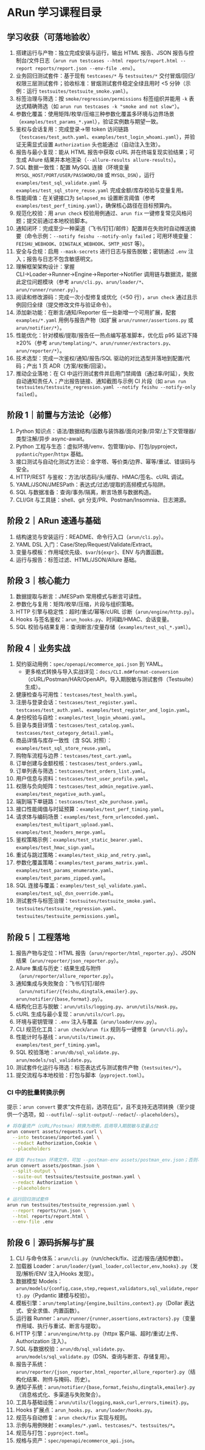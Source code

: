 # ARun 学习课程目录

## 学习收获（可落地验收）
1. 搭建运行与产物：独立完成安装与运行，输出 HTML 报告、JSON 报告与控制台/文件日志（`arun run testcases --html reports/report.html --report reports/report.json --env-file .env`）。
2. 业务回归测试套件：基于现有 `testcases/*` 与 `testsuites/*` 交付冒烟/回归/权限三层测试套件；验收标准：冒烟测试套件稳定全绿且用时 <5 分钟（示例：运行 `testsuites/testsuite_smoke.yaml`）。
3. 标签治理与筛选：按 `smoke/regression/permissions` 标签组织并能用 `-k` 表达式精确筛选（如 `arun run testcases -k "smoke and not slow"`）。
4. 参数化覆盖：使用矩阵/枚举/压缩三种参数化覆盖多环境与边界场景（`examples/test_params_*.yaml`），验证实例数与期望一致。
5. 鉴权与会话复用：完成登录→带 token 访问链路（`testcases/test_auth.yaml`、`examples/test_login_whoami.yaml`），并验证无需显式设置 `Authorization` 头也能通过（自动注入生效）。
6. 报告与最小复现：能从 HTML 报告中获取 cURL 并在终端复现实验结果；可生成 Allure 结果并本地渲染（`--allure-results allure-results`）。
7. SQL 数据一致性：配置 MySQL 连接（环境变量 `MYSQL_HOST/PORT/USER/PASSWORD/DB` 或 `MYSQL_DSN`），运行 `examples/test_sql_validate.yaml` 与 `examples/test_sql_store_reuse.yaml` 完成金额/库存校验与变量复用。
8. 性能阈值：在关键接口为 `$elapsed_ms` 设置断言阈值（参考 `examples/test_perf_timing.yaml`），确保核心路径在目标预算内。
9. 规范化校验：用 `arun check` 校验用例通过、`arun fix` 一键修复常见风格问题；提交前通过本地校验脚本。
10. 通知闭环：完成至少一种渠道（飞书/钉钉/邮件）配置并在失败时自动推送摘要（命令示例：`--notify feishu --notify-only failed`；可用环境变量：`FEISHU_WEBHOOK`、`DINGTALK_WEBHOOK`、`SMTP_HOST` 等）。
11. 安全与合规：启用 `--mask-secrets` 进行日志与报告脱敏；密钥通过 `.env` 注入；报告与日志不包含敏感明文。
12. 理解框架架构设计：掌握 CLI→Loader→Runner→Engine→Reporter→Notifier 调用链与数据流，能据此定位问题模块（参考 `arun/cli.py`、`arun/loader/*`、`arun/runner/runner.py`）。
13. 阅读和修改源码：完成一次小型修复或优化（<50 行），`arun check` 通过且示例回归全绿（提交修改文件与验证命令）。
14. 添加新功能：在断言/通知/Reporter 任一处新增一个可用扩展，配套 `examples/*.yaml` 用例与报告产物（如扩展 `arun/runner/assertions.py` 或 `arun/notifier/*`）。
15. 性能优化：针对模板/提取/报告任一热点编写基准脚本，优化后 p95 延迟下降≥20%（参考 `arun/templating/*`、`arun/runner/extractors.py`、`arun/reporter/*`）。
16. 技术选型：完成一次鉴权/通知/报告/SQL 驱动的对比选型并落地到配置/代码；产出 1 页 ADR（方案/权衡/回滚）。
17. 推动企业落地：在 CI 中运行测试套件并启用门禁阈值（通过率/时延），失败自动通知责任人；产出报告链接、通知截图与示例 CI 片段（如 `arun run testsuites/testsuite_regression.yaml --notify feishu --notify-only failed`）。

## 阶段 1｜前置与方法论（必修）
1. Python 知识点：语法/数据结构/函数与装饰器/面向对象/异常/上下文管理器/类型注解/异步 async-await。
2. Python 工程与生态：虚拟环境/venv、包管理/pip、打包/pyproject，`pydantic`/`typer`/`httpx` 基础。
3. 接口测试与自动化测试方法论：金字塔、等价类/边界、幂等/重试、错误码与安全。
4. HTTP/REST 与鉴权：方法/状态码/头/缓存、HMAC/签名、cURL 调试。
5. YAML/JSON/JMESPath：表达式/过滤/提取的高频模式与陷阱。
6. SQL 与数据准备：查询/事务/隔离，断言场景与数据构造。
7. CLI/Git 与工具链：shell、git 分支/PR、Postman/Insomnia、日志溯源。

## 阶段 2｜ARun 速通与基础
1. 结构速览与安装运行：README、命令行入口（`arun/cli.py`）。
2. YAML DSL 入门：Case/Step/Request/Validate/Extract。
3. 变量与模板：作用域优先级、`$var`/`${expr}`、ENV 与内置函数。
4. 运行与报告：标签过滤、HTML/JSON/Allure 基础。

## 阶段 3｜核心能力
1. 数据提取与断言：JMESPath 常用模式与断言可读性。
2. 参数化与复用：矩阵/枚举/压缩，片段与组织策略。
3. HTTP 引擎与稳定性：超时/重试/幂等/cURL 诊断（`arun/engine/http.py`）。
4. Hooks 与签名鉴权：`arun_hooks.py`、时间戳/HMAC、会话变量。
5. SQL 校验与结果复用：查询断言/变量存储（`examples/test_sql_*.yaml`）。

## 阶段 4｜业务实战
1. 契约驱动用例：`spec/openapi/ecommerce_api.json` 到 YAML。
   - 更多格式转换与导入实战详见：`docs/CLI.md#format-conversion`（cURL/Postman/HAR/OpenAPI，导入期脱敏与测试套件（Testsuite）生成）。
2. 健康检查与可用性：`testcases/test_health.yaml`。
3. 注册与登录会话：`testcases/test_register.yaml`、`testcases/test_auth.yaml`、`examples/test_register_and_login.yaml`。
4. 身份校验与自检：`examples/test_login_whoami.yaml`。
5. 目录与类目详情：`testcases/test_catalog.yaml`、`testcases/test_category_detail.yaml`。
6. 商品详情与库存一致性（含 SQL 对照）：`examples/test_sql_store_reuse.yaml`。
7. 购物车流程与边界：`testcases/test_cart.yaml`。
8. 订单创建与金额校核：`testcases/test_orders.yaml`。
9. 订单列表与筛选：`testcases/test_orders_list.yaml`。
10. 用户信息与资料：`testcases/test_user_profile.yaml`。
11. 权限与负向矩阵：`testcases/test_admin_negative.yaml`、`examples/test_negative_auth.yaml`。
12. 端到端下单链路：`testcases/test_e2e_purchase.yaml`。
13. 接口性能阈值与时延预算：`examples/test_perf_timing.yaml`。
14. 请求体与编码场景：`examples/test_form_urlencoded.yaml`、`examples/test_multipart_upload.yaml`、`examples/test_headers_merge.yaml`。
15. 鉴权策略示例：`examples/test_static_bearer.yaml`、`examples/test_hmac_sign.yaml`。
16. 重试与跳过策略：`examples/test_skip_and_retry.yaml`。
17. 参数化覆盖策略：`examples/test_params_matrix.yaml`、`examples/test_params_enumerate.yaml`、`examples/test_params_zipped.yaml`。
18. SQL 连接与覆盖：`examples/test_sql_validate.yaml`、`examples/test_sql_dsn_override.yaml`。
19. 测试套件与标签治理：`testsuites/testsuite_smoke.yaml`、`testsuites/testsuite_regression.yaml`、`testsuites/testsuite_permissions.yaml`。

## 阶段 5｜工程落地
1. 报告产物与定位：HTML 报告（`arun/reporter/html_reporter.py`）、JSON 结果（`arun/reporter/json_reporter.py`）。
2. Allure 集成与历史：结果生成与附件（`arun/reporter/allure_reporter.py`）。
3. 通知集成与失败聚合：飞书/钉钉/邮件（`arun/notifier/{feishu,dingtalk,emailer}.py`、`arun/notifier/{base,format}.py`）。
4. 结构化日志与脱敏：`arun/utils/logging.py`、`arun/utils/mask.py`。
5. cURL 生成与最小复现：`arun/utils/curl.py`。
6. 环境与密钥管理：`.env` 注入与覆盖（`arun/loader/env.py`）。
7. CLI 规范化工具：`arun check`/`arun fix` 规则与一键修复（`arun/cli.py`）。
8. 性能计时与基线：`arun/utils/timeit.py`、`examples/test_perf_timing.yaml`。
9. SQL 校验落地：`arun/db/sql_validate.py`、`arun/models/sql_validate.py`。
10. 测试套件化运行与筛选：标签表达式与测试套件产物（`testsuites/*`）。
11. 提交流程与本地校验：打包与脚本（`pyproject.toml`）。
 
### CI 中的批量转换示例

提示：`arun convert` 要求“文件在前，选项在后”，且不支持无选项转换（至少提供一个选项，如 `--outfile`/`--split-output`/`--redact`/`--placeholders`）。

```bash
# 将存量资产（cURL/Postman）转换为用例，启用导入期脱敏与变量占位
arun convert assets/requests.curl \
  --into testcases/imported.yaml \
  --redact Authorization,Cookie \
  --placeholders

## 如有 Postman 环境文件，可加 --postman-env assets/postman_env.json；否则可省略
arun convert assets/postman.json \
  --split-output \
  --suite-out testsuites/testsuite_postman.yaml \
  --redact Authorization \
  --placeholders

# 运行回归测试套件
arun run testsuites/testsuite_regression.yaml \
  --report reports/run.json \
  --html reports/report.html \
  --env-file .env
```

## 阶段 6｜源码拆解与扩展
1. CLI 与命令体系：`arun/cli.py`（run/check/fix、过滤/报告/通知参数）。
2. 加载器 Loader：`arun/loader/{yaml_loader,collector,env,hooks}.py`（发现/解析/ENV 注入/Hooks 发现）。
3. 数据模型 Models：`arun/models/{config,case,step,request,validators,sql_validate,report}.py`（Pydantic 建模与校验）。
4. 模板引擎：`arun/templating/{engine,builtins,context}.py`（Dollar 表达式、安全求值、内置函数）。
5. 运行器 Runner：`arun/runner/{runner,assertions,extractors}.py`（变量作用域、执行与重试、断言与提取）。
6. HTTP 引擎：`arun/engine/http.py`（httpx 客户端、超时/重试/上传、Authorization 注入）。
7. SQL 与数据校验：`arun/db/sql_validate.py`、`arun/models/sql_validate.py`（DSN、查询与断言、存储复用）。
8. 报告子系统：`arun/reporter/{json_reporter,html_reporter,allure_reporter}.py`（结构化结果、附件与掩码、历史）。
9. 通知子系统：`arun/notifier/{base,format,feishu,dingtalk,emailer}.py`（消息格式化、多渠道与失败聚合）。
10. 工具与基础设施：`arun/utils/{logging,mask,curl,errors,timeit}.py`。
11. Hooks 扩展点：`arun_hooks.py`、`arun/loader/hooks.py`。
12. 规范与自动修复：`arun check/fix` 实现与规则。
13. 示例与用例映射：`examples/*.yaml`、`testcases/*`、`testsuites/*`。
14. 规范与打包：`pyproject.toml`。
15. 规格与资产：`spec/openapi/ecommerce_api.json`。
